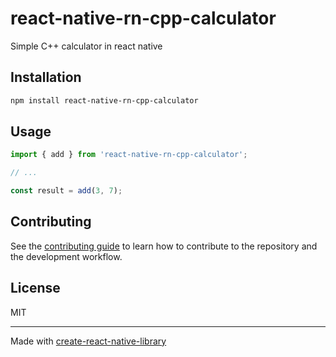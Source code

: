 # react-native-rn-cpp-calculator

Simple C++ calculator in react native

## Installation

```sh
npm install react-native-rn-cpp-calculator
```

## Usage


```js
import { add } from 'react-native-rn-cpp-calculator';

// ...

const result = add(3, 7);
```

## Contributing

See the [contributing guide](CONTRIBUTING.md) to learn how to contribute to the repository and the development workflow.

## License

MIT

---

Made with [create-react-native-library](https://github.com/callstack/react-native-builder-bob)
